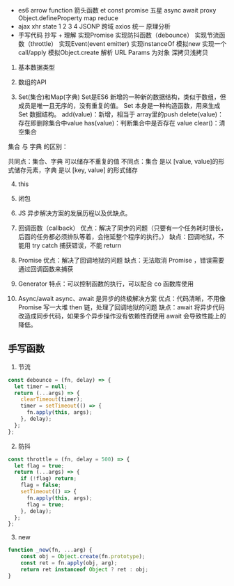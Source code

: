 - es6
      arrow function 箭头函数
      et const 
      promise 五星
      async await
      proxy
      Object.defineProperty
      map reduce
- ajax
      xhr  state  1 2 3 4
      JSONP  跨域
      axios  统一  原理分析
- 手写代码
      抄写 + 理解
      实现Promise
      实现防抖函数（debounce）
      实现节流函数（throttle）
      实现Event(event emitter)
      实现instanceOf
      模拟new
      实现一个call/apply
      模拟Object.create
      解析 URL Params 为对象
      深拷贝浅拷贝

1. 基本数据类型

2. 数组的API

3. Set(集合)和Map(字典)
  Set是ES6 新增的一种新的数据结构，类似于数组，但成员是唯一且无序的，没有重复的值。
  Set 本身是一种构造函数，用来生成 Set 数据结构。
  add(value)：新增，相当于 array里的push
  delete(value)：存在即删除集合中value
  has(value)：判断集合中是否存在 value
  clear()：清空集合

  集合 与 字典 的区别：

  共同点：集合、字典 可以储存不重复的值
  不同点：集合 是以 [value, value]的形式储存元素，字典 是以 [key, value] 的形式储存

4. this

5. 闭包

6. JS 异步解决方案的发展历程以及优缺点。
  1. 回调函数（callback）
  优点：解决了同步的问题（只要有一个任务耗时很长，后面的任务都必须排队等着，会拖延整个程序的执行。）
  缺点：回调地狱，不能用 try catch 捕获错误，不能 return
  2. Promise
  优点：解决了回调地狱的问题
  缺点：无法取消 Promise ，错误需要通过回调函数来捕获
  3. Generator
  特点：可以控制函数的执行，可以配合 co 函数库使用
  4. Async/await
  async、await 是异步的终极解决方案
  优点：代码清晰，不用像 Promise 写一大堆 then 链，处理了回调地狱的问题
  缺点：await 将异步代码改造成同步代码，如果多个异步操作没有依赖性而使用 await 会导致性能上的降低。



##  手写函数

1. 节流
```js
const debounce = (fn, delay) => {
  let timer = null;
  return (...args) => {
    clearTimeout(timer);
    timer = setTimeout(() => {
      fn.apply(this, args);
    }, delay);
  };
};
```

2. 防抖
```js
const throttle = (fn, delay = 500) => {
  let flag = true;
  return (...args) => {
    if (!flag) return;
    flag = false;
    setTimeout(() => {
      fn.apply(this, args);
      flag = true;
    }, delay);
  };
};
```

3. new
```js
function _new(fn, ...arg) {
    const obj = Object.create(fn.prototype);
    const ret = fn.apply(obj, arg);
    return ret instanceof Object ? ret : obj;
}
```